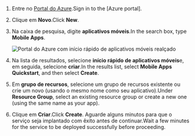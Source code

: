 1. <span data-ttu-id="f0c30-101">Entre no [Portal do Azure].</span><span class="sxs-lookup"><span data-stu-id="f0c30-101">Sign in to the [Azure portal].</span></span>

2. <span data-ttu-id="f0c30-102">Clique em **Novo**.</span><span class="sxs-lookup"><span data-stu-id="f0c30-102">Click **New**.</span></span>

3. <span data-ttu-id="f0c30-103">Na caixa de pesquisa, digite **aplicativos móveis**.</span><span class="sxs-lookup"><span data-stu-id="f0c30-103">In the search box, type **Mobile Apps**.</span></span>

    ![Portal do Azure com início rápido de aplicativos móveis realçado][quickstart]

4. <span data-ttu-id="f0c30-105">Na lista de resultados, selecione **início rápido de aplicativos móveis**e, em seguida, selecione **criar**.</span><span class="sxs-lookup"><span data-stu-id="f0c30-105">In the results list, select **Mobile Apps Quickstart**, and then select **Create**.</span></span>
 
5. <span data-ttu-id="f0c30-106">Em **grupo de recursos**, selecione um grupo de recursos existente ou crie um novo (usando o mesmo nome como seu aplicativo).</span><span class="sxs-lookup"><span data-stu-id="f0c30-106">Under **Resource Group**, select an existing resource group or create a new one (using the same name as your app).</span></span>

6. <span data-ttu-id="f0c30-107">Clique em **Criar**.</span><span class="sxs-lookup"><span data-stu-id="f0c30-107">Click **Create**.</span></span> <span data-ttu-id="f0c30-108">Aguarde alguns minutos para que o serviço seja implantado com êxito antes de continuar.</span><span class="sxs-lookup"><span data-stu-id="f0c30-108">Wait a few minutes for the service to be deployed successfully before proceeding.</span></span>

<!-- Images. -->
[quickstart]: ./media/app-service-mobile-dotnet-backend-create-new-service/search-mobile-apps-quickstart.png

<!-- URLs. -->
[Portal do Azure]: https://portal.azure.com/

